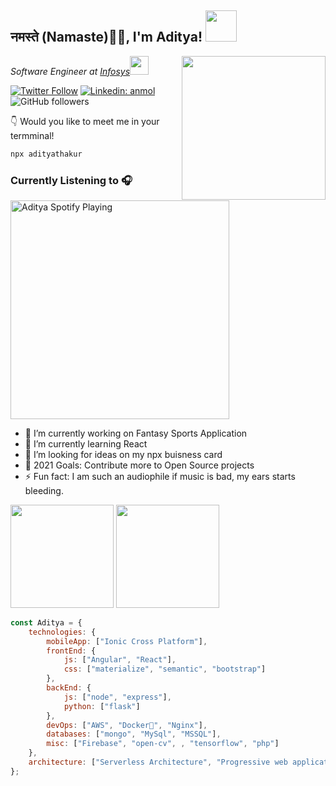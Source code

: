 <h2>नमस्ते (Namaste)🙏🏻, I'm Aditya! <img src="https://media.tenor.com/images/2afe31c1381d30fb731e9bd8e3b0f289/tenor.gif" width="50"></h2>
<img align='right' src="https://media1.tenor.com/images/7345bd2ae5fd3d613cf7bab9198d4fed/tenor.gif?itemid=12616228" width="230">

<p><em>Software Engineer at <a href="http://www.infosys.com">Infosys</a><img src="https://media.giphy.com/media/WUlplcMpOCEmTGBtBW/giphy.gif" width="30"> 
</em></p>

[![Twitter Follow](https://img.shields.io/twitter/follow/aditya78321338?label=Follow)](https://twitter.com/intent/follow?screen_name=aditya78321338)
[![Linkedin: anmol](https://img.shields.io/badge/-aditya-blue?style=flat-square&logo=Linkedin&logoColor=white&link=https://www.linkedin.com/in/aditya532/)](https://www.linkedin.com/in/aditya532/)
![GitHub followers](https://img.shields.io/github/followers/aditya-thakur?label=Follow&style=social)

👇 Would you like to meet me in your termminal!
```bash
npx adityathakur
```
### Currently Listening to 🎧

<img src="https://novatorem-dusky-nine.vercel.app/api/spotify" alt="Aditya Spotify Playing" width="350" />
<br />

 - 🔭 I’m currently working on Fantasy Sports Application
 - 🌱 I’m currently learning React 
 - 🤔 I’m looking for ideas on my npx buisness card
 - 🥅 2021 Goals: Contribute more to Open Source projects
 - ⚡ Fun fact: I am such an audiophile if music is bad, my ears starts bleeding. 


<p float="left">
 <img height="165" src="https://github-readme-stats.aditya-thakur.vercel.app/api?username=aditya-thakur&hide=Stars,prs,contribs&count_private=true&show_icons=true&theme=radical&custom_title=My%20contributions%20yet">
<img height="165" src="https://github-readme-stats.aditya-thakur.vercel.app/api/top-langs/?username=aditya-thakur&hide=scss&langs_count=9&layout=compact&custom_title=Languages%20I%20Have%20Used%20Yet&theme=radical">
</p>


```javascript
const Aditya = {
    technologies: {
        mobileApp: ["Ionic Cross Platform"],
        frontEnd: {
            js: ["Angular", "React"],
            css: ["materialize", "semantic", "bootstrap"]
        },
        backEnd: {
            js: ["node", "express"],
            python: ["flask"]
        },
        devOps: ["AWS", "Docker🐳", "Nginx"],
        databases: ["mongo", "MySql", "MSSQL"],
        misc: ["Firebase", "open-cv", , "tensorflow", "php"]
    },
    architecture: ["Serverless Architecture", "Progressive web applications", "Single page applications"]
};
```

